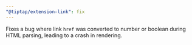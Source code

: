 ```yaml
---
"@tiptap/extension-link": fix
---
```


Fixes a bug where link `href` was converted to number or boolean during HTML parsing, leading to a crash in rendering.
